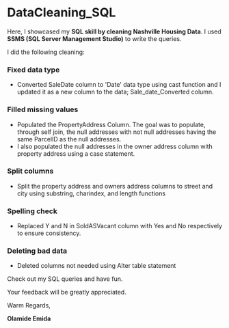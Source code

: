 # DataCleaning_SQL  
Here, I showcased my **SQL skill by cleaning Nashville Housing Data**. I used **SSMS (SQL Server Management Studio)** to write the queries.  

I did the following cleaning:

### Fixed data type
* Converted SaleDate column to 'Date' data type using cast function and I updated it as a new column to the data; Sale_date_Converted column.

### Filled missing values 
* Populated the PropertyAddress Column. The goal was to populate, through self join, the null addresses with not null addresses having the same ParcelID as the null addresses. 
* I also populated the null addresses in the owner address column with property address using a case statement.

### Split columns
* Split the property address and owners address columns to street and city using substring, charindex, and length functions

### Spelling check
* Replaced Y and N in SoldASVacant column with Yes and No respectively to ensure consistency.

### Deleting bad data
* Deleted columns not needed using Alter table statement

Check out my SQL queries and have fun.   

Your feedback will be greatly appreciated.  

Warm Regards,

**Olamide Emida**
